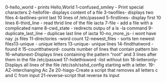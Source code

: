 0-hello_world - prints Hello,World
1-confused_smiley - Print special characters
2-hellofile- displays content of a file
3-twofiles- displays two files
4-lastlines-print last 10 lines of /etc/passwd
5-firstlines- display first 10 lines
6-third_line - read thrid line of the file iacta
7-file - add a file with a complicated name
8-cwd_state - redirects outpu of a ls -la command
9-duplicate_last_line - duplicae last line of iacta
10-no_more_js- i wont have nay .js files
11-directories -word count
12-newest_files - sorts ten newest files13-unique - unique letters
13-unique- unique lines
14-findthatword - found it
15-countthatword- counts number of lines that contain pattern bin
16-whatsnext-Displays lines containing the pattern “root” and 3 lines after them in the file /etc/passwd
17-hidethisword   -list without bin
18-letteronly- Displays all lines of the file /etc/ssh/sshd_config starting with a letter.
19-AZ-interchanging Ac Ze
20-hiago-Create a script that removes all letters c and C from input
21-reverse-script that reverse its input
